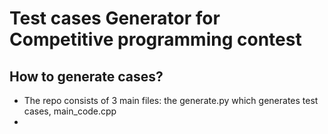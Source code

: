 # Test cases Generator for Competitive programming contest

## How to generate cases?
 - The repo consists of 3 main files: the generate.py which generates test cases, main_code.cpp 
 -